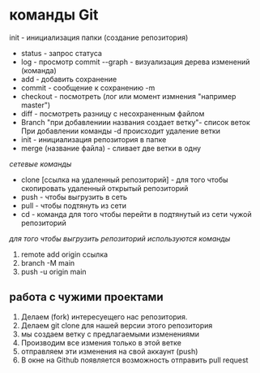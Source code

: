 # команды  Git 
 
init - инициализация папки (создание репозитория)
* status - запрос статуса 
* log - просмотр commit
--graph - визуализация дерева изменений (команда) 
* add - добавить сохранение 
* commit - сообщение к сохранению -m
* checkout - посмотреть (лог или момент измнения "например master")
* diff - посмотреть разницу с несохраненным файлом 
* Branch "при добавлениии названия создает ветку"- список веток
При добавлении команды -d происходит удаление ветки
* init - инициализация репозитория в папке 
* merge (название файла) - сливает две ветки в одну

*сетевые команды*

* clone [ссылка на удаленный репозиторий] - для того чтобы скопировать удаленный открытый репозиторий 
* push - чтобы выгрузить в сеть
* pull - чтобы подтянуть из сети
* cd - команда для того чтобы перейти в подтянутый из сети чужой репозиторий

*для того чтобы выгрузить репозиторий используются команды*

1. remote add origin ссылка
2. branch -M main
3. push -u origin main 

## работа с чужими проектами ##
 1. Делаем (fork) интересуещего нас репозитория.
 2. Делаем git clone для нашей версии этого репозитория
 3. мы создаем ветку с предлагаемыми изменениями 
 4. Производим все измения только в этой ветке
 5. отправляем эти изменения на свой аккаунт (push)
 6. В окне на Github появляется возможность отправить pull request